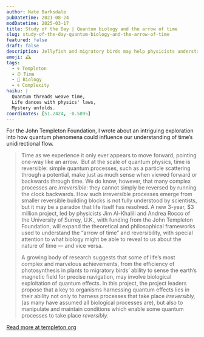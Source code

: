 ```yaml
---
author: Nate Barksdale
pubDatetime: 2021-08-24
modDatetime: 2025-03-17
title: Study of the Day | Quantum biology and the arrow of time
slug: study-of-the-day-quantum-biology-and-the-arrow-of-time
featured: false
draft: false
description: Jellyfish and migratory birds may help physicists understand the mysterious shift from quantum to classical mechanics
emoji: 🕰️
tags:
  - 🌀 Templeton
  - ⏰ Time
  - 🧬 Biology
  - 🌀 Complexity
haiku: |
  Quantum threads weave time,  
  Life dances with physics' laws,  
  Mystery unfolds.
coordinates: [51.2424, -0.5895]
---
```


For the John Templeton Foundation, I wrote about an intriguing exploration into how quantum phenomena could influence our understanding of time’s unidirectional flow.

> Time as we experience it only ever appears to move forward, pointing one-way like an arrow.  But at the scale of quantum physics, time is reversible: simple quantum processes, such as a particle scattering through a potential, make just as much sense when viewed forward or backwards through time. We do know, however, that many complex processes are *irreversible*: they cannot simply be reversed by running the clock backwards. How such irreversible processes emerge from smaller reversible building blocks is not fully understood by scientists, but it may be a paradox that life itself has resolved. A new 3-year, $3 million project, led by physicists Jim Al-Khalili and Andrea Rocco of the University of Surrey, U.K., with funding from the John Templeton Foundation, will expand the theoretical and philosophical frameworks used to understand the “arrow of time” and reversibility, with special attention to what biology might be able to reveal to us about the nature of time — and vice versa.
>
> A growing body of research suggests that some of life’s most complex and marvelous achievements, from the efficiency of photosynthesis in plants to migratory birds’ ability to sense the earth’s magnetic field for precise navigation, may involve biological exploitation of quantum effects. In this project, the project leaders propose that a key to organisms harnessing quantum effects lies in their ability not only to harness processes that take place *irreversibly,* (as many have assumed all biological processes are), but also to manipulate and maintain conditions which enable some quantum processes to take place *reversibly.*

[Read more at templeton.org](https://www.templeton.org/news/quantum-biology-and-the-arrow-of-time)
